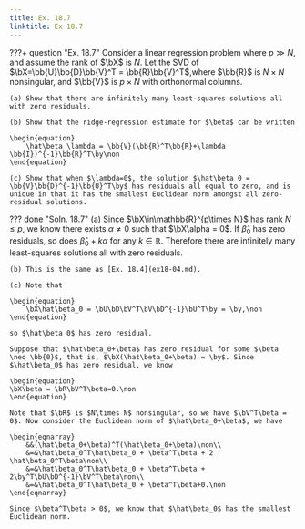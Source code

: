 ```yaml
---
title: Ex. 18.7
linktitle: Ex 18.7
---
```


???+ question "Ex. 18.7"
	Consider a linear regression problem where $p\gg N$, and assume the rank of $\bX$ is $N$. Let the SVD of $\bX=\bb{U}\bb{D}\bb{V}^T = \bb{R}\bb{V}^T$,where $\bb{R}$ is $N\times N$ nonsingular, and $\bb{V}$ is $p\times N$ with orthonormal columns.
	
    (a) Show that there are infinitely many least-squares solutions all with zero residuals.
	
    (b) Show that the ridge-regression estimate for $\beta$ can be written
	
    \begin{equation}
		\hat\beta_\lambda = \bb{V}(\bb{R}^T\bb{R}+\lambda \bb{I})^{-1}\bb{R}^T\by\non
	\end{equation}
	
    (c) Show that when $\lambda=0$, the solution $\hat\beta_0 = \bb{V}\bb{D}^{-1}\bb{U}^T\by$ has residuals all equal to zero, and is unique in that it has the smallest Euclidean norm amongst all zero-residual solutions.
	
??? done "Soln. 18.7"
	(a) Since $\bX\in\mathbb{R}^{p\times N}$ has rank $N\le p$, we know there exists $\alpha\neq 0$ such that $\bX\alpha = 0$. If $\hat\beta_0$ has zero residuals, so does $\hat\beta_0 + k\alpha$ for any $k\in\mathbb{R}$. Therefore there are infinitely many least-squares solutions all with zero residuals. 
	
    (b) This is the same as [Ex. 18.4](ex18-04.md).

	(c) Note that 
 
    \begin{equation}
        \bX\hat\beta_0 = \bU\bD\bV^T\bV\bD^{-1}\bU^T\by = \by,\non
    \end{equation}

    so $\hat\beta_0$ has zero residual.

    Suppose that $\hat\beta_0+\beta$ has zero residual for some $\beta \neq \bb{0}$, that is, $\bX(\hat\beta_0+\beta) = \by$. Since $\hat\beta_0$ has zero residual, we know 
    
    \begin{equation}
    \bX\beta = \bR\bV^T\beta=0.\non
    \end{equation}
    
    Note that $\bR$ is $N\times N$ nonsingular, so we have $\bV^T\beta = 0$. Now consider the Euclidean norm of $\hat\beta_0+\beta$, we have 
    
    \begin{eqnarray}
        &&(\hat\beta_0+\beta)^T(\hat\beta_0+\beta)\non\\
        &=&\hat\beta_0^T\hat\beta_0 + \beta^T\beta + 2 \hat\beta_0^T\beta\non\\
        &=&\hat\beta_0^T\hat\beta_0 + \beta^T\beta + 2\by^T\bU\bD^{-1}\bV^T\beta\non\\
        &=&\hat\beta_0^T\hat\beta_0 + \beta^T\beta+0.\non
    \end{eqnarray}
    
    Since $\beta^T\beta > 0$, we know that $\hat\beta_0$ has the smallest Euclidean norm.
